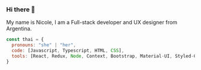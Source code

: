 ### Hi there 👋

My name is Nicole, I am a Full-stack developer and UX designer from Argentina.

```javascript
const thai = {
  pronouns: "she" | "her",
  code: [Javascript, Typescript, HTML, CSS],
  tools: [React, Redux, Node, Context, Bootstrap, Material-UI, Styled-Components],
}
```

